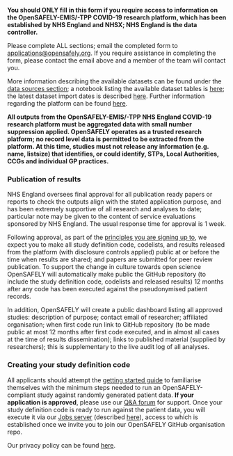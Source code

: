 **You should ONLY fill in this form if you require access to information on the OpenSAFELY-EMIS/-TPP COVID-19 research platform,
which has been established by NHS England and NHSX; NHS England is the data controller.**

Please complete ALL sections;
email the completed form to applications@opensafely.org.
If you require assistance in completing the form,
please contact the email above and a member of the team will contact you.

More information describing the available datasets can be found under the [data sources section](https://docs.opensafely.org/en/latest/dataset-intro/);
a notebook listing the available dataset tables is [here](https://github.com/opensafely/database-notebooks/blob/master/notebooks/database-schema.ipynb);
the latest dataset import dates is described [here](https://github.com/opensafely/database-notebooks/blob/master/notebooks/database-builds.ipynb).
Further information regarding the platform can be found [here](https://docs.opensafely.org/).

**All outputs from the OpenSAFELY-EMIS/-TPP NHS England COVID-19 research platform must be aggregated data with small number suppression applied.
OpenSAFELY operates as a trusted research platform;
no record level data is permitted to be extracted from the platform.
At this time, studies must not release any information (e.g. name, listsize) that identifies,
or could identify, STPs, Local Authorities, CCGs and individual GP practices.**

### Publication of results

NHS England oversees final approval for all publication ready papers or reports to check the outputs align with the stated application purpose,
and has been extremely supportive of all research and analyses to date;
particular note may be given to the content of service evaluations sponsored by NHS England.
The usual response time for approval is 1 week.

Following approval, as part of the [principles you are signing up to](https://www.opensafely.org/about/),
we expect you to make all study definition code, codelists, and results released from the platform (with disclosure controls applied)
public at or before the time when results are shared;
and papers are submitted for peer review publication.
To support the change in culture towards open science OpenSAFELY will automatically make public the GitHub repository
(to include the study definition code, codelists and released results)
12 months after any code has been executed against the pseudonymised patient records.

In addition, OpenSAFELY will create a public dashboard listing all approved studies:
description of purpose;
contact email of researcher;
affiliated organisation;
when first code run
link to GitHub repository
(to be made public at most 12 months after first code executed, and in almost all cases at the time of results dissemination);
links to published material (supplied by researchers);
this is supplementary to the live audit log of all analyses.

### Creating your study definition code

All applicants should attempt the [getting started guide](https://docs.opensafely.org/getting-started/)
to familiarise themselves with the minimum steps needed to run an OpenSAFELY-compliant study against randomly generated patient data.
**If your application is approved**, please use our [Q&A forum](https://github.com/opensafely/documentation/discussions) for support.
Once your study definition code is ready to run against the patient data,
you will execute it via our [Jobs server](https://jobs.opensafely.org/jobs/) (described [here](https://docs.opensafely.org/en/latest/job-server/)),
access to which is established once we invite you to join our OpenSAFELY GitHub organisation repo.

Our privacy policy can be found [here](https://www.england.nhs.uk/contact-us/privacy-notice/how-we-use-your-information/our-workforce/).
